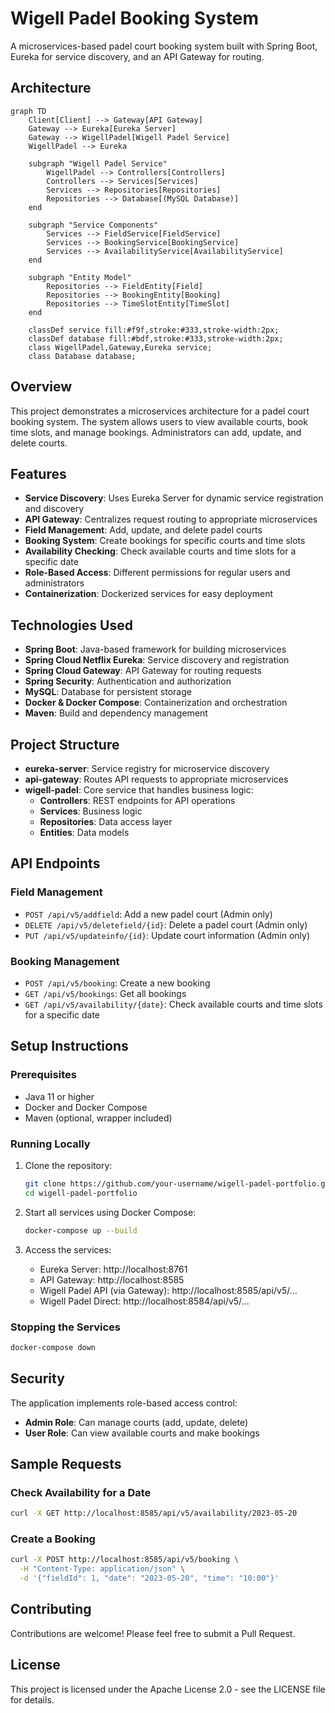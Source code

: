 # Wigell Padel Booking System

A microservices-based padel court booking system built with Spring Boot, Eureka for service discovery, and an API Gateway for routing.

## Architecture

```mermaid
graph TD
    Client[Client] --> Gateway[API Gateway]
    Gateway --> Eureka[Eureka Server]
    Gateway --> WigellPadel[Wigell Padel Service]
    WigellPadel --> Eureka
    
    subgraph "Wigell Padel Service"
        WigellPadel --> Controllers[Controllers]
        Controllers --> Services[Services]
        Services --> Repositories[Repositories]
        Repositories --> Database[(MySQL Database)]
    end
    
    subgraph "Service Components"
        Services --> FieldService[FieldService]
        Services --> BookingService[BookingService]
        Services --> AvailabilityService[AvailabilityService]
    end
    
    subgraph "Entity Model"
        Repositories --> FieldEntity[Field]
        Repositories --> BookingEntity[Booking]
        Repositories --> TimeSlotEntity[TimeSlot]
    end
    
    classDef service fill:#f9f,stroke:#333,stroke-width:2px;
    classDef database fill:#bdf,stroke:#333,stroke-width:2px;
    class WigellPadel,Gateway,Eureka service;
    class Database database;
```

## Overview

This project demonstrates a microservices architecture for a padel court booking system. The system allows users to view available courts, book time slots, and manage bookings. Administrators can add, update, and delete courts.

## Features

- **Service Discovery**: Uses Eureka Server for dynamic service registration and discovery
- **API Gateway**: Centralizes request routing to appropriate microservices
- **Field Management**: Add, update, and delete padel courts
- **Booking System**: Create bookings for specific courts and time slots
- **Availability Checking**: Check available courts and time slots for a specific date
- **Role-Based Access**: Different permissions for regular users and administrators
- **Containerization**: Dockerized services for easy deployment

## Technologies Used

- **Spring Boot**: Java-based framework for building microservices
- **Spring Cloud Netflix Eureka**: Service discovery and registration
- **Spring Cloud Gateway**: API Gateway for routing requests
- **Spring Security**: Authentication and authorization
- **MySQL**: Database for persistent storage
- **Docker & Docker Compose**: Containerization and orchestration
- **Maven**: Build and dependency management

## Project Structure

- **eureka-server**: Service registry for microservice discovery
- **api-gateway**: Routes API requests to appropriate microservices
- **wigell-padel**: Core service that handles business logic:
  - **Controllers**: REST endpoints for API operations
  - **Services**: Business logic
  - **Repositories**: Data access layer
  - **Entities**: Data models

## API Endpoints

### Field Management

- `POST /api/v5/addfield`: Add a new padel court (Admin only)
- `DELETE /api/v5/deletefield/{id}`: Delete a padel court (Admin only)
- `PUT /api/v5/updateinfo/{id}`: Update court information (Admin only)

### Booking Management

- `POST /api/v5/booking`: Create a new booking
- `GET /api/v5/bookings`: Get all bookings
- `GET /api/v5/availability/{date}`: Check available courts and time slots for a specific date

## Setup Instructions

### Prerequisites

- Java 11 or higher
- Docker and Docker Compose
- Maven (optional, wrapper included)

### Running Locally

1. Clone the repository:
   ```sh
   git clone https://github.com/your-username/wigell-padel-portfolio.git
   cd wigell-padel-portfolio
   ```

2. Start all services using Docker Compose:
   ```sh
   docker-compose up --build
   ```

3. Access the services:
   - Eureka Server: http://localhost:8761
   - API Gateway: http://localhost:8585
   - Wigell Padel API (via Gateway): http://localhost:8585/api/v5/...
   - Wigell Padel Direct: http://localhost:8584/api/v5/...

### Stopping the Services

```sh
docker-compose down
```

## Security

The application implements role-based access control:
- **Admin Role**: Can manage courts (add, update, delete)
- **User Role**: Can view available courts and make bookings

## Sample Requests

### Check Availability for a Date
```sh
curl -X GET http://localhost:8585/api/v5/availability/2023-05-20
```

### Create a Booking
```sh
curl -X POST http://localhost:8585/api/v5/booking \
  -H "Content-Type: application/json" \
  -d '{"fieldId": 1, "date": "2023-05-20", "time": "10:00"}'
```

## Contributing

Contributions are welcome! Please feel free to submit a Pull Request.

## License

This project is licensed under the Apache License 2.0 - see the LICENSE file for details.